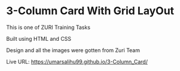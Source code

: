 # 3-Column Card With Grid LayOut
 
This is one of ZURI Training Tasks

Built using HTML and CSS

Design and all the images were gotten from Zuri Team

Live URL: https://umarsalihu99.github.io/3-Column_Card/
